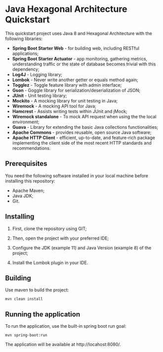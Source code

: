# Java Hexagonal Architecture Quickstart 

This quickstart project uses Java 8 and Hexagonal Architecture with the following libraries:

- **Spring Boot Starter Web** - for building web, including RESTful applications;
- **Spring Boot Starter Actuator** - app monitoring, gathering metrics, understanding traffic or the state of database becomes trivial with this dependency;
- **Log4J** - Logging library;
- **Lombok** - Never write another getter or equals method again;
- **Togglez** - Toggle feature library with admin interface;
- **Gson** - Goggle library for serialization/deserialization of JSON;  
- **JUnit** - Unit testing library;
- **Mockito** - A mocking library for unit testing in Java;
- **Wiremock** - A mocking API tool for Java;
- **Hamcrest** - Assists writing tests within JUnit and jMock;
- **Wiremock standalone** - To mock API request when using the the local environment;
- **Guava** - Library for extending the basic Java collections functionalities;
- **Apache Commons** - provides reusable, open source Java software;
- **Apache HTTP Client** - efficient, up-to-date, and feature-rich package implementing the client side of the most recent HTTP standards and recommendations.

## Prerequisites

You need the following software installed in your local machine before installing this repository:

* Apache Maven;
* Java JDK;
* Git.

## Installing

1) First, clone the repository using GIT;

2) Then, open the project with your preferred IDE;

3) Configure the JDK (example 11) and Java Version (example 8) of the project;

4) Install the Lombok plugin in your IDE.

## Building

Use maven to build the project:

```
mvn clean install
```

## Running the application

To run the application, use the built-in spring boot run goal:

```
mvn spring-boot:run
```

The application will be available at http://locahost:8080/.

